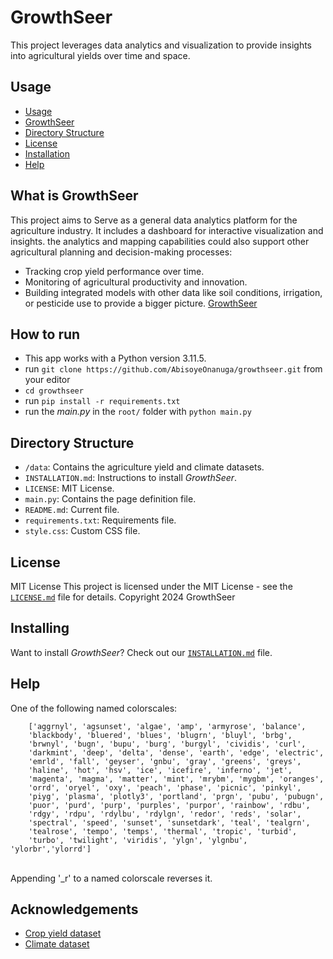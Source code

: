 # GrowthSeer
This project leverages data analytics and visualization to provide insights into agricultural yields over time and space.

## Usage
- [Usage](#usage)
- [GrowthSeer](#what-is-GrowthSeer)
- [Directory Structure](#directory-structure)
- [License](#license)
- [Installation](#installation)
- [Help](#help)

## What is GrowthSeer
This project aims to Serve as a general data analytics platform for the agriculture industry. It includes a dashboard for interactive visualization and insights. the analytics and mapping capabilities could also support other agricultural planning and decision-making processes:
- Tracking crop yield performance over time. 
- Monitoring of agricultural productivity and innovation.
- Building integrated models with other data like soil conditions, irrigation, or pesticide use to provide a bigger picture.
[GrowthSeer](https://github.com/AbisoyeOnanuga/growthseer)

## How to run

- This app works with a Python version 3.11.5. 
- run `git clone https://github.com/AbisoyeOnanuga/growthseer.git` from your editor
- `cd growthseer`
- run `pip install -r requirements.txt`
- run the *main.py* in the `root/` folder with `python main.py`


## Directory Structure

- `/data`: Contains the agriculture yield and climate datasets.
- `INSTALLATION.md`: Instructions to install _GrowthSeer_.
- `LICENSE`: MIT License.
- `main.py`: Contains the page definition file.
- `README.md`: Current file.
- `requirements.txt`: Requirements file.
- `style.css`: Custom CSS file.

## License
MIT License 
This project is licensed under the MIT License - see the [`LICENSE.md`](LICENSE.md) file for details.
Copyright 2024 GrowthSeer
## Installing
Want to install _GrowthSeer_? Check out our [`INSTALLATION.md`](INSTALLATION.md) file.

## Help
One of the following named colorscales:
``` 
    ['aggrnyl', 'agsunset', 'algae', 'amp', 'armyrose', 'balance',
    'blackbody', 'bluered', 'blues', 'blugrn', 'bluyl', 'brbg',
    'brwnyl', 'bugn', 'bupu', 'burg', 'burgyl', 'cividis', 'curl',
    'darkmint', 'deep', 'delta', 'dense', 'earth', 'edge', 'electric',
    'emrld', 'fall', 'geyser', 'gnbu', 'gray', 'greens', 'greys',
    'haline', 'hot', 'hsv', 'ice', 'icefire', 'inferno', 'jet',
    'magenta', 'magma', 'matter', 'mint', 'mrybm', 'mygbm', 'oranges',
    'orrd', 'oryel', 'oxy', 'peach', 'phase', 'picnic', 'pinkyl',
    'piyg', 'plasma', 'plotly3', 'portland', 'prgn', 'pubu', 'pubugn',
    'puor', 'purd', 'purp', 'purples', 'purpor', 'rainbow', 'rdbu',
    'rdgy', 'rdpu', 'rdylbu', 'rdylgn', 'redor', 'reds', 'solar',
    'spectral', 'speed', 'sunset', 'sunsetdark', 'teal', 'tealgrn',
    'tealrose', 'tempo', 'temps', 'thermal', 'tropic', 'turbid',
    'turbo', 'twilight', 'viridis', 'ylgn', 'ylgnbu', 'ylorbr','ylorrd']
```
<br/>
Appending '_r' to a named colorscale reverses it.

## Acknowledgements

- [Crop yield dataset](https://www.fao.org/faostat/en/#data/QCL)
- [Climate dataset](https://www.fao.org/faostat/en/#data/ET)
